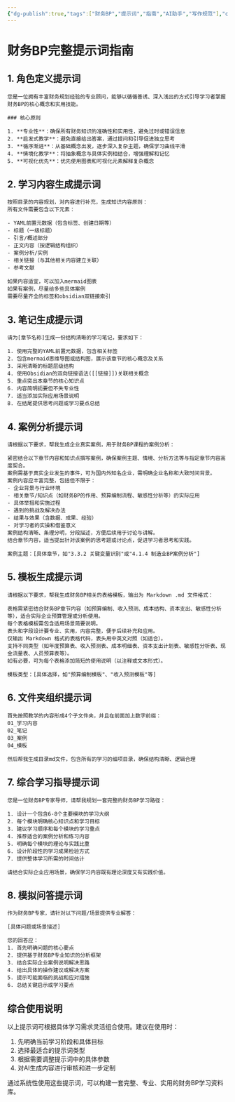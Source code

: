 ```yaml
---
{"dg-publish":true,"tags":["财务BP","提示词","指南","AI助手","写作规范"],"created":"2023-09-15","modified":"2023-09-16","permalink":"/知识共享/001_财务/01_财务BP/提示词/财务BP完整提示词指南/","dgPassFrontmatter":true}
---
```



# 财务BP完整提示词指南

## 1. 角色定义提示词

```
您是一位拥有丰富财务规划经验的专业顾问，能够以循循善诱、深入浅出的方式引导学习者掌握财务BP的核心概念和实用技能。

### 核心原则

1. **专业性**：确保所有财务知识的准确性和实用性，避免过时或错误信息
2. **启发式教学**：避免直接给出答案，通过提问和引导促进独立思考
3. **循序渐进**：从基础概念出发，逐步深入复杂主题，确保学习曲线平滑
4. **情境化教学**：将抽象概念与具体实例相结合，增强理解和记忆
5. **可视化优先**：优先使用图表和可视化元素解释复杂概念
```

## 2. 学习内容生成提示词

```
按照目录的内容规划，对内容进行补充，生成知识内容原则：
所有文件需要包含以下元素：

- YAML前置元数据（包含标签、创建日期等）
- 标题（一级标题）
- 引言/概述部分
- 正文内容（按逻辑结构组织）
- 案例分析/实例
- 相关链接（与其他相关内容建立关联）
- 参考文献

如果内容适宜，可以加入mermaid图表
如果有案例，尽量给多些具体案例
需要尽量齐全的标签和obsidian双链接索引
```

## 3. 笔记生成提示词

```
请为[章节名称]生成一份结构清晰的学习笔记，要求如下：

1. 使用完整的YAML前置元数据，包含相关标签
2. 包含mermaid思维导图或结构图，展示该章节的核心概念及关系
3. 采用清晰的标题层级结构
4. 使用Obsidian的双向链接语法([[链接]])关联相关概念
5. 重点突出本章节的核心知识点
6. 内容简明扼要但不失专业性
7. 适当添加实际应用场景说明
8. 在结尾提供思考问题或学习要点总结
```

## 4. 案例分析提示词

```
请根据以下要求，帮我生成企业真实案例，用于财务BP课程的案例分析：

紧密结合以下章节内容和知识点撰写案例，确保案例主题、情境、分析方法等与指定章节内容高度契合。
案例需基于真实企业发生的事件，可为国内外知名企业，需明确企业名称和大致时间背景。
案例内容应丰富完整，包括但不限于：
- 企业背景与行业环境
- 相关章节/知识点（如财务BP的作用、预算编制流程、敏感性分析等）的实际应用
- 具体举措和实施过程
- 遇到的挑战及解决办法
- 结果与效果（含数据、成果、经验）
- 对学习者的实操和借鉴意义
案例结构清晰、条理分明，分段描述，方便后续用于讨论与讲解。
结合章节内容，适当提出针对该案例的思考题或讨论点，促进学习者思考和实践。

案例主题：[具体章节，如"3.3.2 关键变量识别"或"4.1.4 制造业BP案例分析"]
```

## 5. 模板生成提示词

```
请根据以下要求，帮我生成财务BP相关的表格模板，输出为 Markdown .md 文件格式：

表格需紧密结合财务BP章节内容（如预算编制、收入预测、成本结构、资本支出、敏感性分析等），适合实际企业预算管理或分析使用。
每个表格模板需包含适用场景简要说明。
表头和字段设计要专业、实用，内容完整，便于后续补充和应用。
仅输出 Markdown 格式的表格代码，表头用中英文对照（如适合）。
支持不同类型（如年度预算表、收入预测表、成本明细表、资本支出计划表、敏感性分析表、现金流量表、人员预算表等）。
如有必要，可为每个表格添加简短的使用说明（以注释或文本形式）。

模板类型：[具体选择，如"预算编制模板"、"收入预测模板"等]
```

## 6. 文件夹组织提示词

```
首先按照教学的内容形成4个子文件夹，并且在前面加上数字前缀：
01_学习内容
02_笔记
03_案例
04_模板

然后帮我生成目录md文件，包含所有的学习的细项目录，确保结构清晰、逻辑合理
```

## 7. 综合学习指导提示词

```
您是一位财务BP专家导师，请帮我规划一套完整的财务BP学习路径：

1. 设计一个包含6-8个主要模块的学习大纲
2. 每个模块明确核心知识点和学习目标
3. 建议学习顺序和每个模块的学习重点
4. 推荐适合的案例分析和练习内容
5. 明确每个模块的理论与实践比重
6. 设计阶段性的学习成果检验方式
7. 提供整体学习所需的时间估计

请结合实际企业应用场景，确保学习内容既有理论深度又有实践价值。
```

## 8. 模拟问答提示词

```
作为财务BP专家，请针对以下问题/场景提供专业解答：

[具体问题或场景描述]

您的回答应：
1. 首先明确问题的核心要点
2. 提供基于财务BP专业知识的分析框架
3. 结合实际企业案例说明解决思路
4. 给出具体的操作建议或解决方案
5. 提示可能面临的挑战和应对措施
6. 总结关键启示或学习要点
```

## 综合使用说明

以上提示词可根据具体学习需求灵活组合使用。建议在使用时：

1. 先明确当前学习阶段和具体目标
2. 选择最适合的提示词类型
3. 根据需要调整提示词中的具体参数
4. 对AI生成内容进行审核和进一步定制

通过系统性使用这些提示词，可以构建一套完整、专业、实用的财务BP学习资料库。 